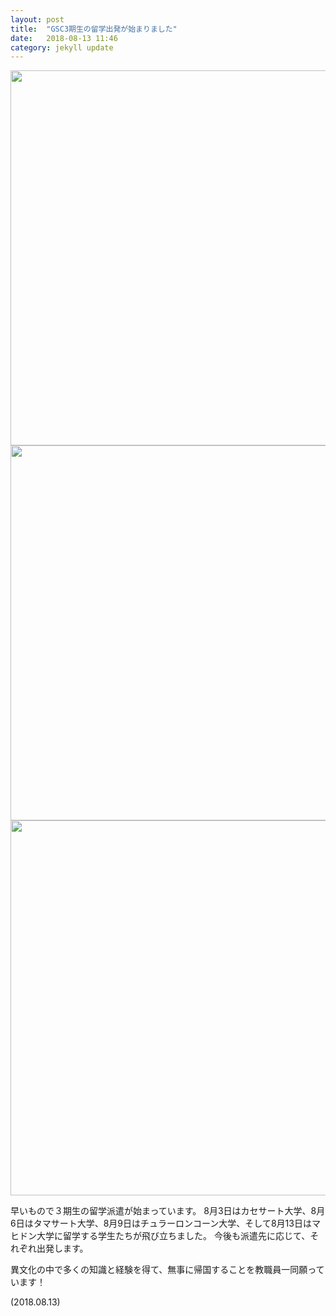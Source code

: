 ```yaml
---
layout: post
title:  "GSC3期生の留学出発が始まりました"
date:   2018-08-13 11:46 
category: jekyll update
---
```

<img src="http://www.gsc.aoyama.ac.jp/assets/images/news/20180813_Mahidol.jpg" width="600">
<img src="http://www.gsc.aoyama.ac.jp/assets/images/news/2018-08-06-thammasart3.jpg" width="600">
<img src="http://www.gsc.aoyama.ac.jp/assets/images/news/P1070260.JPG" width="600">

早いもので３期生の留学派遣が始まっています。
8月3日はカセサート大学、8月6日はタマサート大学、8月9日はチュラーロンコーン大学、そして8月13日はマヒドン大学に留学する学生たちが飛び立ちました。
今後も派遣先に応じて、それぞれ出発します。
 
異文化の中で多くの知識と経験を得て、無事に帰国することを教職員一同願っています！

(2018.08.13)

[jekyll-docs]: https://jekyllrb.com/docs/home
[jekyll-gh]:   https://github.com/jekyll/jekyll
[jekyll-talk]: https://talk.jekyllrb.com/
